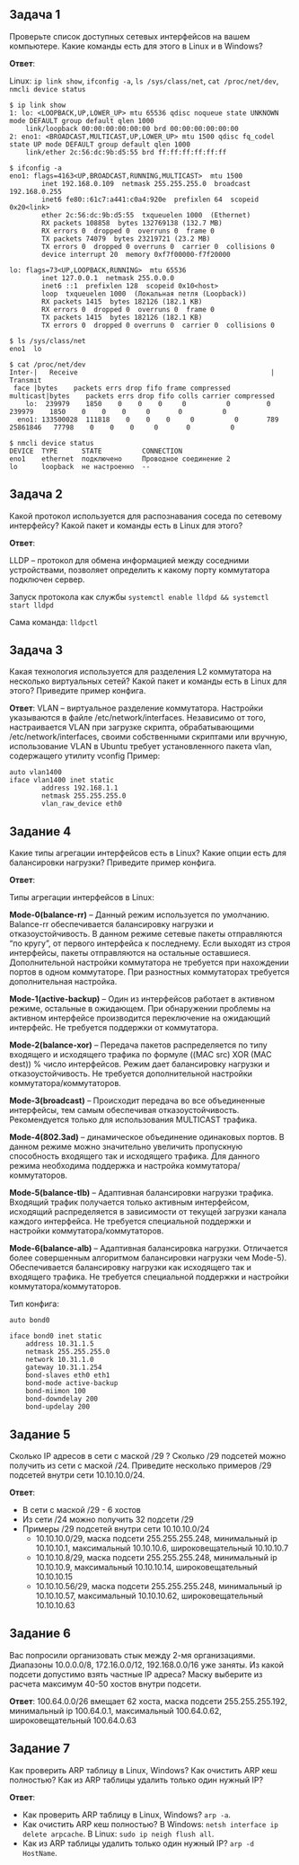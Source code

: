## Задача 1
Проверьте список доступных сетевых интерфейсов на вашем компьютере. Какие команды есть для этого в Linux и в Windows?

**Ответ**:

Linux: `ip link show`, `ifconfig -a`, `ls /sys/class/net`, `cat /proc/net/dev`, `nmcli device status`
```commandline
$ ip link show
1: lo: <LOOPBACK,UP,LOWER_UP> mtu 65536 qdisc noqueue state UNKNOWN mode DEFAULT group default qlen 1000
    link/loopback 00:00:00:00:00:00 brd 00:00:00:00:00:00
2: eno1: <BROADCAST,MULTICAST,UP,LOWER_UP> mtu 1500 qdisc fq_codel state UP mode DEFAULT group default qlen 1000
    link/ether 2c:56:dc:9b:d5:55 brd ff:ff:ff:ff:ff:ff

$ ifconfig -a
eno1: flags=4163<UP,BROADCAST,RUNNING,MULTICAST>  mtu 1500
        inet 192.168.0.109  netmask 255.255.255.0  broadcast 192.168.0.255
        inet6 fe80::61c7:a441:c0a4:920e  prefixlen 64  scopeid 0x20<link>
        ether 2c:56:dc:9b:d5:55  txqueuelen 1000  (Ethernet)
        RX packets 108858  bytes 132769138 (132.7 MB)
        RX errors 0  dropped 0  overruns 0  frame 0
        TX packets 74079  bytes 23219721 (23.2 MB)
        TX errors 0  dropped 0 overruns 0  carrier 0  collisions 0
        device interrupt 20  memory 0xf7f00000-f7f20000  

lo: flags=73<UP,LOOPBACK,RUNNING>  mtu 65536
        inet 127.0.0.1  netmask 255.0.0.0
        inet6 ::1  prefixlen 128  scopeid 0x10<host>
        loop  txqueuelen 1000  (Локальная петля (Loopback))
        RX packets 1415  bytes 182126 (182.1 KB)
        RX errors 0  dropped 0  overruns 0  frame 0
        TX packets 1415  bytes 182126 (182.1 KB)
        TX errors 0  dropped 0 overruns 0  carrier 0  collisions 0

$ ls /sys/class/net
eno1  lo

$ cat /proc/net/dev
Inter-|   Receive                                                |  Transmit
 face |bytes    packets errs drop fifo frame compressed multicast|bytes    packets errs drop fifo colls carrier compressed
    lo:  239979    1850    0    0    0     0          0         0   239979    1850    0    0    0     0       0          0
  eno1: 133500028  111818    0    0    0     0          0       789 25861846   77798    0    0    0     0       0          0

$ nmcli device status
DEVICE  TYPE      STATE          CONNECTION             
eno1    ethernet  подключено     Проводное соединение 2 
lo      loopback  не настроенно  -- 
```

## Задача 2
Какой протокол используется для распознавания соседа по сетевому интерфейсу? Какой пакет и команды есть в Linux для этого?

**Ответ**:

LLDP – протокол для обмена информацией между соседними устройствами,
позволяет определить к какому порту коммутатора подключен сервер.

Запуск протокола как службы `systemctl enable lldpd && systemctl start lldpd`

Сама команда: `lldpctl`

## Задача 3
Какая технология используется для разделения L2 коммутатора на несколько виртуальных сетей? Какой пакет и команды есть в Linux для этого? Приведите пример конфига.

**Ответ**: VLAN – виртуальное разделение коммутатора. Настройки указываются в файле /etc/network/interfaces.
Независимо от того, настраивается VLAN при загрузке скрипта, обрабатывающими /etc/network/interfaces, своими собственными скриптами или вручную, использование VLAN в Ubuntu требует установленного пакета vlan, содержащего утилиту vconfig
Пример:
```commandline
auto vlan1400
iface vlan1400 inet static
        address 192.168.1.1
        netmask 255.255.255.0
        vlan_raw_device eth0
```

## Задание 4
Какие типы агрегации интерфейсов есть в Linux? Какие опции есть для балансировки нагрузки? Приведите пример конфига.

**Ответ**: 

Типы агрегации интерфейсов в Linux:

**Mode-0(balance-rr)** – Данный режим используется по умолчанию. Balance-rr обеспечивается балансировку нагрузки и отказоустойчивость. В данном режиме сетевые пакеты отправляются “по кругу”, от первого интерфейса к последнему. Если выходят из строя интерфейсы, пакеты отправляются на остальные оставшиеся. Дополнительной настройки коммутатора не требуется при нахождении портов в одном коммутаторе. При разностных коммутаторах требуется дополнительная настройка.

**Mode-1(active-backup)** – Один из интерфейсов работает в активном режиме, остальные в ожидающем. При обнаружении проблемы на активном интерфейсе производится переключение на ожидающий интерфейс. Не требуется поддержки от коммутатора.

**Mode-2(balance-xor)** – Передача пакетов распределяется по типу входящего и исходящего трафика по формуле ((MAC src) XOR (MAC dest)) % число интерфейсов. Режим дает балансировку нагрузки и отказоустойчивость. Не требуется дополнительной настройки коммутатора/коммутаторов.

**Mode-3(broadcast)** – Происходит передача во все объединенные интерфейсы, тем самым обеспечивая отказоустойчивость. Рекомендуется только для использования MULTICAST трафика.

**Mode-4(802.3ad)** – динамическое объединение одинаковых портов. В данном режиме можно значительно увеличить пропускную способность входящего так и исходящего трафика. Для данного режима необходима поддержка и настройка коммутатора/коммутаторов.

**Mode-5(balance-tlb)** – Адаптивная балансировки нагрузки трафика. Входящий трафик получается только активным интерфейсом, исходящий распределяется в зависимости от текущей загрузки канала каждого интерфейса. Не требуется специальной поддержки и настройки коммутатора/коммутаторов.

**Mode-6(balance-alb)** – Адаптивная балансировка нагрузки. Отличается более совершенным алгоритмом балансировки нагрузки чем Mode-5). Обеспечивается балансировку нагрузки как исходящего так и входящего трафика. Не требуется специальной поддержки и настройки коммутатора/коммутаторов.

Тип конфига:
```commandline
auto bond0

iface bond0 inet static
    address 10.31.1.5
    netmask 255.255.255.0
    network 10.31.1.0
    gateway 10.31.1.254
    bond-slaves eth0 eth1
    bond-mode active-backup
    bond-miimon 100
    bond-downdelay 200
    bond-updelay 200
```

## Задание 5
Сколько IP адресов в сети с маской /29 ? Сколько /29 подсетей можно получить из сети с маской /24. Приведите несколько примеров /29 подсетей внутри сети 10.10.10.0/24.

**Ответ**: 
* В сети с маской /29 - 6 хостов
* Из сети /24 можно получить 32 подсети /29
* Примеры /29 подсетей внутри сети 10.10.10.0/24
  * 10.10.10.0/29, маска подсети 255.255.255.248, минимальный ip 10.10.10.1, максимальный 10.10.10.6, широковещательный 10.10.10.7
  * 10.10.10.8/29, маска подсети 255.255.255.248, минимальный ip 10.10.10.9, максимальный 10.10.10.14, широковещательный 10.10.10.15
  * 10.10.10.56/29, маска подсети 255.255.255.248, минимальный ip 10.10.10.57, максимальный 10.10.10.62, широковещательный 10.10.10.63

## Задание 6
Вас попросили организовать стык между 2-мя организациями. Диапазоны 10.0.0.0/8, 172.16.0.0/12, 192.168.0.0/16 уже заняты. Из какой подсети допустимо взять частные IP адреса? Маску выберите из расчета максимум 40-50 хостов внутри подсети.

**Ответ**: 100.64.0.0/26 вмещает 62 хоста, маска подсети 255.255.255.192, минимальный ip 100.64.0.1, максимальный 100.64.0.62, широковещательный 100.64.0.63

## Задание 7
Как проверить ARP таблицу в Linux, Windows? Как очистить ARP кеш полностью? Как из ARP таблицы удалить только один нужный IP?

**Ответ**: 

* Как проверить ARP таблицу в Linux, Windows? `arp -a`. 
* Как очистить ARP кеш полностью? В Windows: `netsh interface ip delete arpcache`. В Linux: `sudo ip neigh flush all`.
* Как из ARP таблицы удалить только один нужный IP? `arp -d HostName`. 